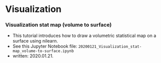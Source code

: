 # Visualization

### Visualization stat map (volume to surface)
* This tutorial introduces how to draw a volumetric statistical map on a surface using nilearn.
* See this Jupyter Notebook file: `20200121_Visualization_stat-map_volume-to-surface.ipynb`
* written: 2020.01.21.
